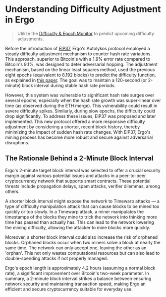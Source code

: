 # Understanding Difficulty Adjustment in Ergo
> Utilize the [Difficulty & Epoch Monitor](https://cds.oette.info/ergo_diff.htm) to predict upcoming difficulty adjustments. 

Before the introduction of [EIP37](https://docs.ergoplatform.com/mining/standards/eip37/), Ergo's Autolykos protocol employed a steady difficulty adjustment mechanism to counter hash rate variations. This approach, superior to Bitcoin's with a 1.9% error rate compared to Bitcoin's 9.1%, was designed to deter adversarial hopping. The adjustment mechanism, based on the linear least squares method, used the previous eight epochs (equivalent to 8,192 blocks) to predict the difficulty function, as explained in [this paper](https://eprint.iacr.org/2017/731.pdf). The goal was to maintain a 120-second (or 2-minute) block interval during stable hash rate periods.

However, this system was vulnerable to significant hash rate surges over several epochs, especially when the hash rate growth was super-linear over time (as observed during the ETH merge). This vulnerability could result in severe difficulty spikes. Similarly, during slow epochs, the difficulty could drop significantly. To address these issues, EIP37 was proposed and later implemented. This new protocol offered a more responsive difficulty adjustment by considering a shorter, recent block history, thereby minimizing the impact of sudden hash rate changes. With EIP37, Ergo's mining process has become more robust and secure against adversarial disruptions.

## The Rationale Behind a 2-Minute Block Interval

Ergo's 2-minute target block interval was selected to offer a crucial security margin against various potential issues and attacks in a peer-to-peer cryptocurrency network that supports smart contracts. These potential threats include propagation delays, spam attacks, verifier dilemmas, among others. 

A shorter block interval might expose the network to Timewarp attacks — a type of difficulty manipulation attack that can cause blocks to be mined too quickly or too slowly. In a Timewarp attack, a miner manipulates the timestamps of the blocks they mine to trick the network into thinking more time has passed than actually has. This can lead to the network lowering the mining difficulty, allowing the attacker to mine blocks more quickly. 

Moreover, a shorter block interval could also increase the risk of orphaned blocks. Orphaned blocks occur when two miners solve a block at nearly the same time. The network can only accept one, leaving the other as an 'orphan'. This not only wastes computational resources but can also lead to double-spending attacks if not properly managed.

Ergo's epoch length is approximately 4.2 hours (assuming a normal block rate), a significant improvement over Bitcoin's two-week parameter. In summary, a 2-minute block interval strikes a balance between ensuring network security and maintaining transaction speed, making Ergo an efficient and secure cryptocurrency suitable for everyday use.